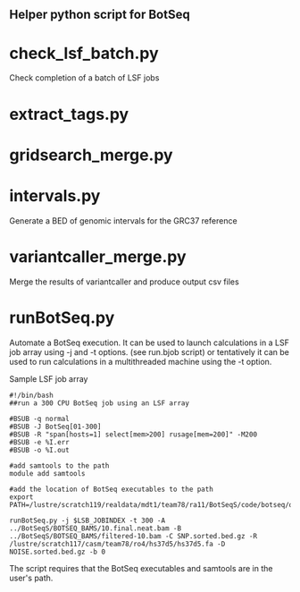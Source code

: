 ## Helper python script for BotSeq

# check_lsf_batch.py

Check completion of a batch of LSF jobs

# extract_tags.py 

# gridsearch_merge.py

# intervals.py

Generate a BED of genomic intervals for the GRC37 reference

# variantcaller_merge.py

Merge the results of variantcaller and produce output csv files

# runBotSeq.py

Automate a BotSeq execution. It can be used to launch calculations in a LSF job array using -j and -t options. (see run.bjob script) or tentatively it can be used to run calculations in a multithreaded machine using the -t option.

Sample LSF job array

```
#!/bin/bash
##run a 300 CPU BotSeq job using an LSF array

#BSUB -q normal
#BSUB -J BotSeq[01-300]
#BSUB -R "span[hosts=1] select[mem>200] rusage[mem=200]" -M200
#BSUB -e %I.err
#BSUB -o %I.out
 
#add samtools to the path
module add samtools
 
#add the location of BotSeq executables to the path
export PATH=/lustre/scratch119/realdata/mdt1/team78/ra11/BotSeqS/code/botseq/opt/bin/:$PATH
 
runBotSeq.py -j $LSB_JOBINDEX -t 300 -A ../BotSeqS/BOTSEQ_BAMS/10.final.neat.bam -B ../BotSeqS/BOTSEQ_BAMS/filtered-10.bam -C SNP.sorted.bed.gz -R /lustre/scratch117/casm/team78/ro4/hs37d5/hs37d5.fa -D NOISE.sorted.bed.gz -b 0
```

The script requires that the BotSeq executables and samtools are in the user's path.

